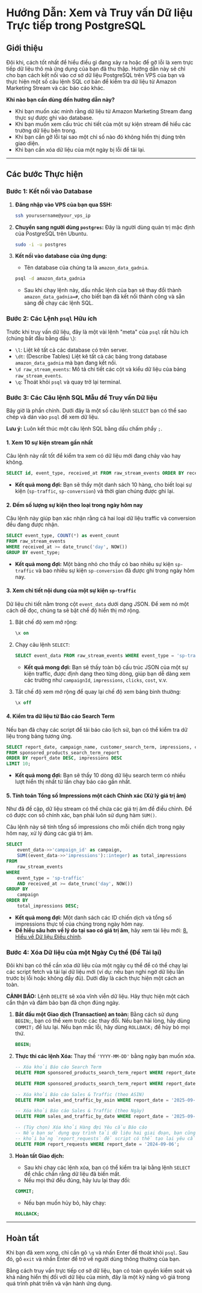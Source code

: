 # Hướng Dẫn: Xem và Truy vấn Dữ liệu Trực tiếp trong PostgreSQL

## Giới thiệu

Đôi khi, cách tốt nhất để hiểu điều gì đang xảy ra hoặc để gỡ lỗi là xem trực tiếp dữ liệu thô mà ứng dụng của bạn đã thu thập. Hướng dẫn này sẽ chỉ cho bạn cách kết nối vào cơ sở dữ liệu PostgreSQL trên VPS của bạn và thực hiện một số câu lệnh SQL cơ bản để kiểm tra dữ liệu từ Amazon Marketing Stream và các báo cáo khác.

**Khi nào bạn cần dùng đến hướng dẫn này?**
-   Khi bạn muốn xác minh rằng dữ liệu từ Amazon Marketing Stream đang thực sự được ghi vào database.
-   Khi bạn muốn xem cấu trúc chi tiết của một sự kiện stream để hiểu các trường dữ liệu bên trong.
-   Khi bạn cần gỡ lỗi tại sao một chỉ số nào đó không hiển thị đúng trên giao diện.
-   Khi bạn cần xóa dữ liệu của một ngày bị lỗi để tải lại.

---

## Các bước Thực hiện

### Bước 1: Kết nối vào Database

1.  **Đăng nhập vào VPS của bạn qua SSH:**
    ```bash
    ssh yourusername@your_vps_ip
    ```

2.  **Chuyển sang người dùng `postgres`:** Đây là người dùng quản trị mặc định của PostgreSQL trên Ubuntu.
    ```bash
    sudo -i -u postgres
    ```

3.  **Kết nối vào database của ứng dụng:**
    -   Tên database của chúng ta là `amazon_data_gadnia`.
    ```bash
    psql -d amazon_data_gadnia
    ```
    -   Sau khi chạy lệnh này, dấu nhắc lệnh của bạn sẽ thay đổi thành `amazon_data_gadnia=#`, cho biết bạn đã kết nối thành công và sẵn sàng để chạy các lệnh SQL.

### Bước 2: Các Lệnh `psql` Hữu ích

Trước khi truy vấn dữ liệu, đây là một vài lệnh "meta" của `psql` rất hữu ích (chúng bắt đầu bằng dấu `\`):
-   `\l`: Liệt kê tất cả các database có trên server.
-   `\dt`: (Describe Tables) Liệt kê tất cả các bảng trong database `amazon_data_gadnia` mà bạn đang kết nối.
-   `\d raw_stream_events`: Mô tả chi tiết các cột và kiểu dữ liệu của bảng `raw_stream_events`.
-   `\q`: Thoát khỏi `psql` và quay trở lại terminal.

### Bước 3: Các Câu lệnh SQL Mẫu để Truy vấn Dữ liệu

Bây giờ là phần chính. Dưới đây là một số câu lệnh `SELECT` bạn có thể sao chép và dán vào `psql` để xem dữ liệu.

**Lưu ý:** Luôn kết thúc một câu lệnh SQL bằng dấu chấm phẩy `;`.

#### 1. Xem 10 sự kiện stream gần nhất

Câu lệnh này rất tốt để kiểm tra xem có dữ liệu mới đang chảy vào hay không.

```sql
SELECT id, event_type, received_at FROM raw_stream_events ORDER BY received_at DESC LIMIT 10;
```
-   **Kết quả mong đợi:** Bạn sẽ thấy một danh sách 10 hàng, cho biết loại sự kiện (`sp-traffic`, `sp-conversion`) và thời gian chúng được ghi lại.

#### 2. Đếm số lượng sự kiện theo loại trong ngày hôm nay

Câu lệnh này giúp bạn xác nhận rằng cả hai loại dữ liệu traffic và conversion đều đang được nhận.

```sql
SELECT event_type, COUNT(*) as event_count
FROM raw_stream_events
WHERE received_at >= date_trunc('day', NOW())
GROUP BY event_type;
```
-   **Kết quả mong đợi:** Một bảng nhỏ cho thấy có bao nhiêu sự kiện `sp-traffic` và bao nhiêu sự kiện `sp-conversion` đã được ghi trong ngày hôm nay.

#### 3. Xem chi tiết nội dung của một sự kiện `sp-traffic`

Dữ liệu chi tiết nằm trong cột `event_data` dưới dạng JSON. Để xem nó một cách dễ đọc, chúng ta sẽ bật chế độ hiển thị mở rộng.

1.  Bật chế độ xem mở rộng:
    ```sql
    \x on
    ```
2.  Chạy câu lệnh `SELECT`:
    ```sql
    SELECT event_data FROM raw_stream_events WHERE event_type = 'sp-traffic' LIMIT 1;
    ```
    -   **Kết quả mong đợi:** Bạn sẽ thấy toàn bộ cấu trúc JSON của một sự kiện traffic, được định dạng theo từng dòng, giúp bạn dễ dàng xem các trường như `campaignId`, `impressions`, `clicks`, `cost`, v.v.

3.  Tắt chế độ xem mở rộng để quay lại chế độ xem bảng bình thường:
    ```sql
    \x off
    ```

#### 4. Kiểm tra dữ liệu từ Báo cáo Search Term

Nếu bạn đã chạy các script để tải báo cáo lịch sử, bạn có thể kiểm tra dữ liệu trong bảng tương ứng.

```sql
SELECT report_date, campaign_name, customer_search_term, impressions, clicks, cost
FROM sponsored_products_search_term_report
ORDER BY report_date DESC, impressions DESC
LIMIT 10;
```
-   **Kết quả mong đợi:** Bạn sẽ thấy 10 dòng dữ liệu search term có nhiều lượt hiển thị nhất từ lần chạy báo cáo gần nhất.

#### 5. Tính toán Tổng số Impressions một cách Chính xác (Xử lý giá trị âm)

Như đã đề cập, dữ liệu stream có thể chứa các giá trị âm để điều chỉnh. Để có được con số chính xác, bạn phải luôn sử dụng hàm `SUM()`.

Câu lệnh này sẽ tính tổng số impressions cho mỗi chiến dịch trong ngày hôm nay, xử lý đúng các giá trị âm.

```sql
SELECT
    event_data->>'campaign_id' as campaign,
    SUM((event_data->>'impressions')::integer) as total_impressions
FROM
    raw_stream_events
WHERE
    event_type = 'sp-traffic'
    AND received_at >= date_trunc('day', NOW())
GROUP BY
    campaign
ORDER BY
    total_impressions DESC;
```
-   **Kết quả mong đợi:** Một danh sách các ID chiến dịch và tổng số impressions thực tế của chúng trong ngày hôm nay.
-   **Để hiểu sâu hơn về lý do tại sao có giá trị âm**, hãy xem tài liệu mới: [8. Hiểu về Dữ liệu Điều chỉnh](./8.UNDERSTANDING_DATA_ADJUSTMENTS.md).

### Bước 4: Xóa Dữ liệu của một Ngày Cụ thể (Để Tải lại)

Đôi khi bạn có thể cần xóa dữ liệu của một ngày cụ thể để có thể chạy lại các script fetch và tải lại dữ liệu mới (ví dụ: nếu bạn nghi ngờ dữ liệu lần trước bị lỗi hoặc không đầy đủ). Dưới đây là cách thực hiện một cách an toàn.

**CẢNH BÁO:** Lệnh `DELETE` sẽ xóa vĩnh viễn dữ liệu. Hãy thực hiện một cách cẩn thận và đảm bảo bạn đã chọn đúng ngày.

1.  **Bắt đầu một Giao dịch (Transaction) an toàn:**
    Bằng cách sử dụng `BEGIN;`, bạn có thể xem trước các thay đổi. Nếu bạn hài lòng, hãy dùng `COMMIT;` để lưu lại. Nếu bạn mắc lỗi, hãy dùng `ROLLBACK;` để hủy bỏ mọi thứ.
    ```sql
    BEGIN;
    ```

2.  **Thực thi các lệnh Xóa:**
    Thay thế `'YYYY-MM-DD'` bằng ngày bạn muốn xóa.

    ```sql
    -- Xóa khỏi Báo cáo Search Term
    DELETE FROM sponsored_products_search_term_report WHERE report_date = '2024-09-06';

    DELETE FROM sponsored_products_search_term_report WHERE report_date BETWEEN '2024-08-01' AND '2024-09-08';

    -- Xóa khỏi Báo cáo Sales & Traffic (theo ASIN)
    DELETE FROM sales_and_traffic_by_asin WHERE report_date = '2025-09-07';

    -- Xóa khỏi Báo cáo Sales & Traffic (theo Ngày)
    DELETE FROM sales_and_traffic_by_date WHERE report_date = '2025-09-07';
    
    -- (Tùy chọn) Xóa khỏi Hàng đợi Yêu cầu Báo cáo
    -- Nếu bạn sử dụng quy trình tải dữ liệu hai giai đoạn, bạn cũng nên xóa yêu cầu tương ứng
    -- khỏi bảng `report_requests` để script có thể tạo lại yêu cầu mới cho ngày đó.
    DELETE FROM report_requests WHERE report_date = '2024-09-06';
    ```

3.  **Hoàn tất Giao dịch:**
    -   Sau khi chạy các lệnh xóa, bạn có thể kiểm tra lại bằng lệnh `SELECT` để chắc chắn rằng dữ liệu đã biến mất.
    -   Nếu mọi thứ đều đúng, hãy lưu lại thay đổi:
    ```sql
    COMMIT;
    ```
    -   Nếu bạn muốn hủy bỏ, hãy chạy:
    ```sql
    ROLLBACK;
    ```

---

## Hoàn tất

Khi bạn đã xem xong, chỉ cần gõ `\q` và nhấn Enter để thoát khỏi `psql`. Sau đó, gõ `exit` và nhấn Enter để trở về người dùng thông thường của bạn.

Bằng cách truy vấn trực tiếp cơ sở dữ liệu, bạn có toàn quyền kiểm soát và khả năng hiển thị đối với dữ liệu của mình, đây là một kỹ năng vô giá trong quá trình phát triển và vận hành ứng dụng.